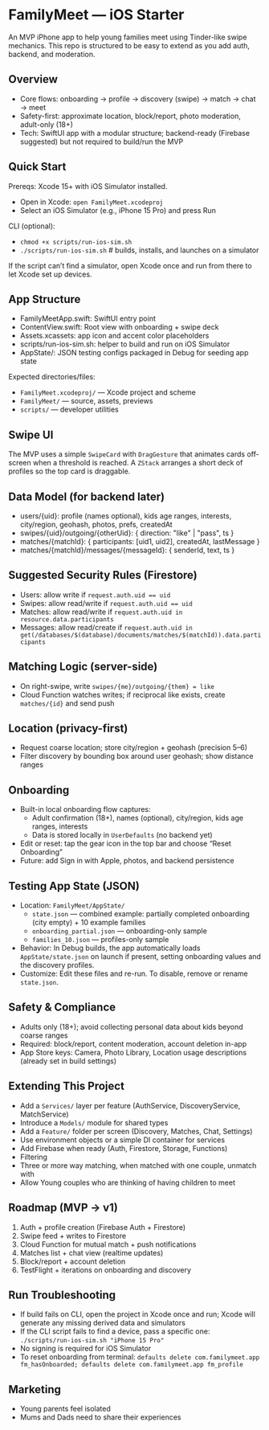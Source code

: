 # FamilyMeet — iOS Starter

An MVP iPhone app to help young families meet using Tinder-like swipe mechanics. This repo is structured to be easy to extend as you add auth, backend, and moderation.

## Overview
- Core flows: onboarding → profile → discovery (swipe) → match → chat → meet
- Safety-first: approximate location, block/report, photo moderation, adult-only (18+)
- Tech: SwiftUI app with a modular structure; backend-ready (Firebase suggested) but not required to build/run the MVP

## Quick Start
Prereqs: Xcode 15+ with iOS Simulator installed.

- Open in Xcode: `open FamilyMeet.xcodeproj`
- Select an iOS Simulator (e.g., iPhone 15 Pro) and press Run

CLI (optional):
- `chmod +x scripts/run-ios-sim.sh`
- `./scripts/run-ios-sim.sh`  # builds, installs, and launches on a simulator

If the script can’t find a simulator, open Xcode once and run from there to let Xcode set up devices.

## App Structure
- FamilyMeetApp.swift: SwiftUI entry point
- ContentView.swift: Root view with onboarding + swipe deck
- Assets.xcassets: app icon and accent color placeholders
- scripts/run-ios-sim.sh: helper to build and run on iOS Simulator
- AppState/: JSON testing configs packaged in Debug for seeding app state

Expected directories/files:
- `FamilyMeet.xcodeproj/` — Xcode project and scheme
- `FamilyMeet/` — source, assets, previews
- `scripts/` — developer utilities

## Swipe UI
The MVP uses a simple `SwipeCard` with `DragGesture` that animates cards off-screen when a threshold is reached. A `ZStack` arranges a short deck of profiles so the top card is draggable.

## Data Model (for backend later)
- users/{uid}: profile (names optional), kids age ranges, interests, city/region, geohash, photos, prefs, createdAt
- swipes/{uid}/outgoing/{otherUid}: { direction: "like" | "pass", ts }
- matches/{matchId}: { participants: [uid1, uid2], createdAt, lastMessage }
- matches/{matchId}/messages/{messageId}: { senderId, text, ts }

## Suggested Security Rules (Firestore)
- Users: allow write if `request.auth.uid == uid`
- Swipes: allow read/write if `request.auth.uid == uid`
- Matches: allow read/write if `request.auth.uid in resource.data.participants`
- Messages: allow read/create if `request.auth.uid in get(/databases/$(database)/documents/matches/$(matchId)).data.participants`

## Matching Logic (server-side)
- On right-swipe, write `swipes/{me}/outgoing/{them} = like`
- Cloud Function watches writes; if reciprocal like exists, create `matches/{id}` and send push

## Location (privacy-first)
- Request coarse location; store city/region + geohash (precision 5–6)
- Filter discovery by bounding box around user geohash; show distance ranges

## Onboarding
- Built-in local onboarding flow captures:
  - Adult confirmation (18+), names (optional), city/region, kids age ranges, interests
  - Data is stored locally in `UserDefaults` (no backend yet)
- Edit or reset: tap the gear icon in the top bar and choose “Reset Onboarding”
- Future: add Sign in with Apple, photos, and backend persistence

## Testing App State (JSON)
- Location: `FamilyMeet/AppState/`
  - `state.json` — combined example: partially completed onboarding (city empty) + 10 example families
  - `onboarding_partial.json` — onboarding-only sample
  - `families_10.json` — profiles-only sample
- Behavior: In Debug builds, the app automatically loads `AppState/state.json` on launch if present, setting onboarding values and the discovery profiles.
- Customize: Edit these files and re-run. To disable, remove or rename `state.json`.

## Safety & Compliance
- Adults only (18+); avoid collecting personal data about kids beyond coarse ranges
- Required: block/report, content moderation, account deletion in-app
- App Store keys: Camera, Photo Library, Location usage descriptions (already set in build settings)

## Extending This Project
- Add a `Services/` layer per feature (AuthService, DiscoveryService, MatchService)
- Introduce a `Models/` module for shared types
- Add a `Feature/` folder per screen (Discovery, Matches, Chat, Settings)
- Use environment objects or a simple DI container for services
- Add Firebase when ready (Auth, Firestore, Storage, Functions)
- Filtering
- Three or more way matching, when matched with one couple, unmatch with
- Allow Young couples who are thinking of having children to meet

## Roadmap (MVP → v1)
1) Auth + profile creation (Firebase Auth + Firestore)
2) Swipe feed + writes to Firestore
3) Cloud Function for mutual match + push notifications
4) Matches list + chat view (realtime updates)
5) Block/report + account deletion
6) TestFlight + iterations on onboarding and discovery

## Run Troubleshooting
- If build fails on CLI, open the project in Xcode once and run; Xcode will generate any missing derived data and simulators
- If the CLI script fails to find a device, pass a specific one: `./scripts/run-ios-sim.sh "iPhone 15 Pro"`
- No signing is required for iOS Simulator
- To reset onboarding from terminal: `defaults delete com.familymeet.app fm_hasOnboarded; defaults delete com.familymeet.app fm_profile`


## Marketing
- Young parents feel isolated
- Mums and Dads need to share their experiences
